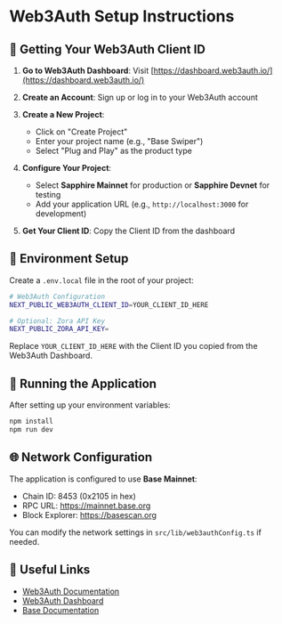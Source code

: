 # Web3Auth Setup Instructions

## 🔐 Getting Your Web3Auth Client ID

1. **Go to Web3Auth Dashboard**: Visit [https://dashboard.web3auth.io/](https://dashboard.web3auth.io/)

2. **Create an Account**: Sign up or log in to your Web3Auth account

3. **Create a New Project**:

   - Click on "Create Project"
   - Enter your project name (e.g., "Base Swiper")
   - Select "Plug and Play" as the product type

4. **Configure Your Project**:

   - Select **Sapphire Mainnet** for production or **Sapphire Devnet** for testing
   - Add your application URL (e.g., `http://localhost:3000` for development)

5. **Get Your Client ID**: Copy the Client ID from the dashboard

## 📝 Environment Setup

Create a `.env.local` file in the root of your project:

```bash
# Web3Auth Configuration
NEXT_PUBLIC_WEB3AUTH_CLIENT_ID=YOUR_CLIENT_ID_HERE

# Optional: Zora API Key
NEXT_PUBLIC_ZORA_API_KEY=
```

Replace `YOUR_CLIENT_ID_HERE` with the Client ID you copied from the Web3Auth Dashboard.

## 🚀 Running the Application

After setting up your environment variables:

```bash
npm install
npm run dev
```

## 🌐 Network Configuration

The application is configured to use **Base Mainnet**:

- Chain ID: 8453 (0x2105 in hex)
- RPC URL: https://mainnet.base.org
- Block Explorer: https://basescan.org

You can modify the network settings in `src/lib/web3authConfig.ts` if needed.

## 🔗 Useful Links

- [Web3Auth Documentation](https://web3auth.io/docs/)
- [Web3Auth Dashboard](https://dashboard.web3auth.io/)
- [Base Documentation](https://docs.base.org/)

